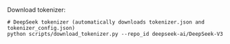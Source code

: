Download tokenizer:

```
# DeepSeek tokenizer (automatically downloads tokenizer.json and tokenizer_config.json)
python scripts/download_tokenizer.py --repo_id deepseek-ai/DeepSeek-V3
```
